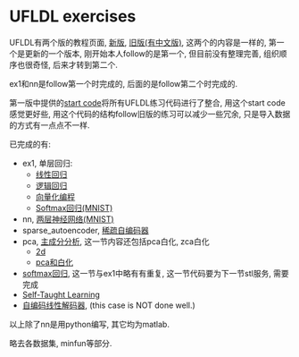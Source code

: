 UFLDL exercises
===============

UFLDL有两个版的教程页面, [新版](http://ufldl.stanford.edu/tutorial/), [旧版(有中文版)](http://ufldl.stanford.edu/wiki/index.php/UFLDL_Tutorial), 这两个的内容是一样的, 第一个是更新的一个版本, 刚开始本人follow的是第一个, 但目前没有整理完善, 组织顺序也很奇怪, 后来才转到第二个.

ex1和nn是follow第一个时完成的, 后面的是follow第二个时完成的.

第一版中提供的[start code](http://ufldl.stanford.edu/tutorial/StarterCode)将所有UFLDL练习代码进行了整合, 用这个start code感觉更好些, 用这个代码的结构follow旧版的练习可以减少一些冗余, 只是导入数据的方式有一点点不一样.

已完成的有:

+ ex1, 单层回归:
	+ [线性回归](http://ufldl.stanford.edu/tutorial/supervised/LinearRegression/)
	+ [逻辑回归](http://ufldl.stanford.edu/tutorial/supervised/LogisticRegression/)
	+ [向量化编程](http://ufldl.stanford.edu/tutorial/supervised/Vectorization/)
	+ [Softmax回归(MNIST)](http://ufldl.stanford.edu/tutorial/supervised/SoftmaxRegression/)
+ nn, [两层神经网络(MNIST)](http://ufldl.stanford.edu/tutorial/supervised/ExerciseSupervisedNeuralNetwork/)
+ sparse_autoencoder, [稀疏自编码器](http://ufldl.stanford.edu/wiki/index.php/Exercise:Sparse_Autoencoder)
+ pca, [主成分分析](http://ufldl.stanford.edu/wiki/index.php/Implementing_PCA/Whitening), 这一节内容还包括pca白化, zca白化
	+ [2d](http://ufldl.stanford.edu/wiki/index.php/Exercise:PCA_in_2D)
	+ [pca和白化](http://ufldl.stanford.edu/wiki/index.php/Exercise:PCA_and_Whitening)
+ [softmax回归](http://ufldl.stanford.edu/wiki/index.php/Exercise:Softmax_Regression), 这一节与ex1中略有有重复, 这一节代码要为下一节stl服务, 需要完成
+ [Self-Taught Learning](http://ufldl.stanford.edu/wiki/index.php/Exercise:Self-Taught_Learning)
+ [自编码线性解码器](http://ufldl.stanford.edu/wiki/index.php/Exercise:_Implement_deep_networks_for_digit_classification), (this case is NOT done well.)

以上除了nn是用python编写, 其它均为matlab.

略去各数据集, minfun等部分.